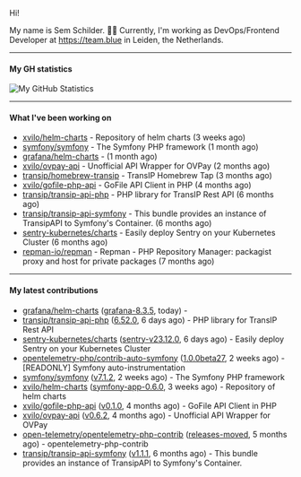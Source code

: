 Hi!

My name is Sem Schilder. 👋🏻 Currently, I'm working as DevOps/Frontend Developer at https://team.blue in Leiden, the Netherlands.

---

#### My GH statistics

![My GitHub Statistics](https://github-readme-stats.vercel.app/api?username=xvilo&show_icons=true&count_private=true&hide_title=true)

---

#### What I've been working on

- [xvilo/helm-charts](https://github.com/xvilo/helm-charts) - Repository of helm charts (3 weeks ago)
- [symfony/symfony](https://github.com/symfony/symfony) - The Symfony PHP framework (1 month ago)
- [grafana/helm-charts](https://github.com/grafana/helm-charts) -  (1 month ago)
- [xvilo/ovpay-api](https://github.com/xvilo/ovpay-api) - Unofficial API Wrapper for OVPay (2 months ago)
- [transip/homebrew-transip](https://github.com/transip/homebrew-transip) - TransIP Homebrew Tap (3 months ago)
- [xvilo/gofile-php-api](https://github.com/xvilo/gofile-php-api) - GoFile API Client in PHP (4 months ago)
- [transip/transip-api-php](https://github.com/transip/transip-api-php) - PHP library for TransIP Rest API (6 months ago)
- [transip/transip-api-symfony](https://github.com/transip/transip-api-symfony) - This bundle provides an instance of TransipAPI to Symfony&#39;s Container. (6 months ago)
- [sentry-kubernetes/charts](https://github.com/sentry-kubernetes/charts) - Easily deploy Sentry on your Kubernetes Cluster (6 months ago)
- [repman-io/repman](https://github.com/repman-io/repman) - Repman - PHP Repository Manager: packagist proxy and host for private packages  (7 months ago)

---

#### My latest contributions

- [grafana/helm-charts](https://github.com/grafana/helm-charts) ([grafana-8.3.5](https://github.com/grafana/helm-charts/releases/tag/grafana-8.3.5), today) - 
- [transip/transip-api-php](https://github.com/transip/transip-api-php) ([6.52.0](https://github.com/transip/transip-api-php/releases/tag/6.52.0), 6 days ago) - PHP library for TransIP Rest API
- [sentry-kubernetes/charts](https://github.com/sentry-kubernetes/charts) ([sentry-v23.12.0](https://github.com/sentry-kubernetes/charts/releases/tag/sentry-v23.12.0), 6 days ago) - Easily deploy Sentry on your Kubernetes Cluster
- [opentelemetry-php/contrib-auto-symfony](https://github.com/opentelemetry-php/contrib-auto-symfony) ([1.0.0beta27](https://github.com/opentelemetry-php/contrib-auto-symfony/releases/tag/1.0.0beta27), 2 weeks ago) - [READONLY] Symfony auto-instrumentation
- [symfony/symfony](https://github.com/symfony/symfony) ([v7.1.2](https://github.com/symfony/symfony/releases/tag/v7.1.2), 2 weeks ago) - The Symfony PHP framework
- [xvilo/helm-charts](https://github.com/xvilo/helm-charts) ([symfony-app-0.6.0](https://github.com/xvilo/helm-charts/releases/tag/symfony-app-0.6.0), 3 weeks ago) - Repository of helm charts
- [xvilo/gofile-php-api](https://github.com/xvilo/gofile-php-api) ([v0.1.0](https://github.com/xvilo/gofile-php-api/releases/tag/v0.1.0), 4 months ago) - GoFile API Client in PHP
- [xvilo/ovpay-api](https://github.com/xvilo/ovpay-api) ([v0.6.2](https://github.com/xvilo/ovpay-api/releases/tag/v0.6.2), 4 months ago) - Unofficial API Wrapper for OVPay
- [open-telemetry/opentelemetry-php-contrib](https://github.com/open-telemetry/opentelemetry-php-contrib) ([releases-moved](https://github.com/open-telemetry/opentelemetry-php-contrib/releases/tag/releases-moved), 5 months ago) - opentelemetry-php-contrib
- [transip/transip-api-symfony](https://github.com/transip/transip-api-symfony) ([v1.1.1](https://github.com/transip/transip-api-symfony/releases/tag/v1.1.1), 6 months ago) - This bundle provides an instance of TransipAPI to Symfony&#39;s Container.
